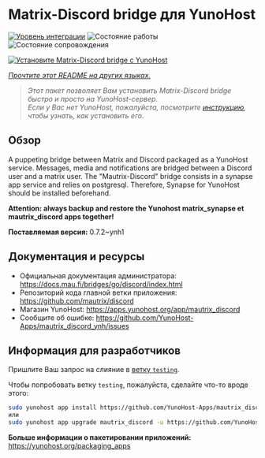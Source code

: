 <!--
Важно: этот README был автоматически сгенерирован <https://github.com/YunoHost/apps/tree/master/tools/readme_generator>
Он НЕ ДОЛЖЕН редактироваться вручную.
-->

# Matrix-Discord bridge для YunoHost

[![Уровень интеграции](https://apps.yunohost.org/badge/integration/mautrix_discord)](https://ci-apps.yunohost.org/ci/apps/mautrix_discord/)
![Состояние работы](https://apps.yunohost.org/badge/state/mautrix_discord)
![Состояние сопровождения](https://apps.yunohost.org/badge/maintained/mautrix_discord)

[![Установите Matrix-Discord bridge с YunoHost](https://install-app.yunohost.org/install-with-yunohost.svg)](https://install-app.yunohost.org/?app=mautrix_discord)

*[Прочтите этот README на других языках.](./ALL_README.md)*

> *Этот пакет позволяет Вам установить Matrix-Discord bridge быстро и просто на YunoHost-сервер.*  
> *Если у Вас нет YunoHost, пожалуйста, посмотрите [инструкцию](https://yunohost.org/install), чтобы узнать, как установить его.*

## Обзор

A puppeting bridge between Matrix and Discord packaged as a YunoHost service. Messages, media and notifications are bridged between a Discord user and a matrix user. The "Mautrix-Discord" bridge consists in a synapse app service and relies on postgresql. Therefore, Synapse for YunoHost should be installed beforehand.

**Attention: always backup and restore the Yunohost matrix_synapse et mautrix_discord apps together!**


**Поставляемая версия:** 0.7.2~ynh1
## Документация и ресурсы

- Официальная документация администратора: <https://docs.mau.fi/bridges/go/discord/index.html>
- Репозиторий кода главной ветки приложения: <https://github.com/mautrix/discord>
- Магазин YunoHost: <https://apps.yunohost.org/app/mautrix_discord>
- Сообщите об ошибке: <https://github.com/YunoHost-Apps/mautrix_discord_ynh/issues>

## Информация для разработчиков

Пришлите Ваш запрос на слияние в [ветку `testing`](https://github.com/YunoHost-Apps/mautrix_discord_ynh/tree/testing).

Чтобы попробовать ветку `testing`, пожалуйста, сделайте что-то вроде этого:

```bash
sudo yunohost app install https://github.com/YunoHost-Apps/mautrix_discord_ynh/tree/testing --debug
или
sudo yunohost app upgrade mautrix_discord -u https://github.com/YunoHost-Apps/mautrix_discord_ynh/tree/testing --debug
```

**Больше информации о пакетировании приложений:** <https://yunohost.org/packaging_apps>
